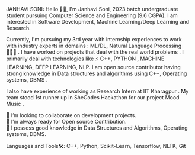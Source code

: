 JANHAVI SONI:
Hello 👋🏻, I'm Janhavi Soni, 2023 batch undergraduate student pursuing Computer Science and Engineering (9.6 CGPA). I am interested in Software Development, Machine Learning/Deep Learning and Research. 

Currently, I'm pursuing my 3rd year with internship experiences to work with industry experts in domains : ML/DL, Natural Language Processing 👩🏻‍💻 . I have worked on projects that deal with the real world problems . I primarily deal with technologies like ⚡ C++, PYTHON , MACHINE LEARNING, DEEP LEARNING, NLP. I am open source contributor having strong knowledge in Data structures and algorithms using C++, Operating systems, DBMS .

I also have experience of working as Research Intern at IIT Kharagpur . My team stood 1st runner up in SheCodes Hackathon for our project Mood Music .  

👯 I’m looking to collaborate on development projects.  
🤔 I’m always ready for Open source Contribution.  
💬 I possess good knowledge in Data Structures and Algorithms, Operating systems, DBMS.  

Languages and Tools🛠:
C++, Python, Scikit-Learn, Tensorflow, NLTK, Git

<!---Connect with me🤝:--->

<!---
JanhaviSoni/JanhaviSoni is a ✨ special ✨ repository because its `README.md` (this file) appears on your GitHub profile.
You can click the Preview link to take a look at your changes.
--->
